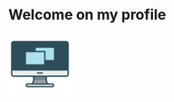 <h1 class="text-white">Welcome on my profile</h1>
<img src="Picture/logo.png" alt="Logo" width="125" height="125" />

